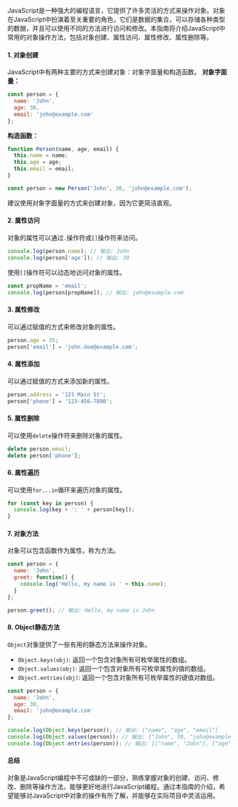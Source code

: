 JavaScript是一种强大的编程语言，它提供了许多灵活的方式来操作对象。对象在JavaScript中扮演着至关重要的角色，它们是数据的集合，可以存储各种类型的数据，并且可以使用不同的方法进行访问和修改。本指南将介绍JavaScript中常用的对象操作方法，包括对象创建、属性访问、属性修改、属性删除等。
#### 1. 对象创建
JavaScript中有两种主要的方式来创建对象：对象字面量和构造函数。
**对象字面量：**
```javascript
const person = {
  name: 'John',
  age: 30,
  email: 'john@example.com'
};
```
**构造函数：**
```javascript
function Person(name, age, email) {
  this.name = name;
  this.age = age;
  this.email = email;
}

const person = new Person('John', 30, 'john@example.com');
```
建议使用对象字面量的方式来创建对象，因为它更简洁直观。
#### 2. 属性访问
对象的属性可以通过`.`操作符或`[]`操作符来访问。
```javascript
console.log(person.name); // 输出: John
console.log(person['age']); // 输出: 30
```
使用`[]`操作符可以动态地访问对象的属性。
```javascript
const propName = 'email';
console.log(person[propName]); // 输出: john@example.com
```
#### 3. 属性修改
可以通过赋值的方式来修改对象的属性。
```javascript
person.age = 35;
person['email'] = 'john.doe@example.com';
```
#### 4. 属性添加
可以通过赋值的方式来添加新的属性。
```javascript
person.address = '123 Main St';
person['phone'] = '123-456-7890';
```
#### 5. 属性删除
可以使用`delete`操作符来删除对象的属性。
```javascript
delete person.email;
delete person['phone'];
```
#### 6. 属性遍历
可以使用`for...in`循环来遍历对象的属性。
```javascript
for (const key in person) {
  console.log(key + ': ' + person[key]);
}
```
#### 7. 对象方法
对象可以包含函数作为属性，称为方法。
```javascript
const person = {
  name: 'John',
  greet: function() {
    console.log('Hello, my name is ' + this.name);
  }
};

person.greet(); // 输出: Hello, my name is John
```
#### 8. Object静态方法
`Object`对象提供了一些有用的静态方法来操作对象。

- `Object.keys(obj)`: 返回一个包含对象所有可枚举属性的数组。
- `Object.values(obj)`: 返回一个包含对象所有可枚举属性的值的数组。
- `Object.entries(obj)`: 返回一个包含对象所有可枚举属性的键值对数组。
```javascript
const person = {
  name: 'John',
  age: 30,
  email: 'john@example.com'
};

console.log(Object.keys(person)); // 输出: ["name", "age", "email"]
console.log(Object.values(person)); // 输出: ["John", 30, "john@example.com"]
console.log(Object.entries(person)); // 输出: [["name", "John"], ["age", 30], ["email", "john@example.com"]]
```
#### 总结
对象是JavaScript编程中不可或缺的一部分，熟练掌握对象的创建、访问、修改、删除等操作方法，能够更好地进行JavaScript编程。通过本指南的介绍，希望能够对JavaScript中对象的操作有所了解，并能够在实际项目中灵活运用。
